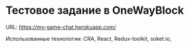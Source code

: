 # Тестовое задание в OneWayBlock 

URL: https://my-game-chat.herokuapp.com/

Использованные технологии:
CRA,
React,
Redux-toolkit,
soket.io,
